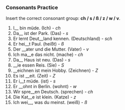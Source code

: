 ### Consonants Practice

Insert the correct consonant group: **ch / s / ß / z / w / v**.

1. I__ bin müde. (Ich) - *ch*
2. Da__ ist der Park. (Das) - *s*
3. Er lernt Deut__land kennen. (Deutschland) - *sch*
4. Er hei__t Paul. (heißt) - *ß*
5. Der __ater und die Mutter. (Vater) - *v*
6. Ich ma__e das nicht. (mache) - *ch*
7. Da__ Haus ist neu. (Das) - *s*
8. __ie essen Reis. (Sie) - *S*
9. __eichnen ist mein Hobby. (Zeichnen) - *Z*
10. Es ist __eit. (Zeit) - *Z*
11. Er i__t müde. (ist) - *s*
12. Er __ohnt in Berlin. (wohnt) - *w*
13. Wir spre__en Deutsch. (sprechen) - *ch*
14. Die Kat__e ist klein. (Katze) - *z*
15. Ich wei__, was du meinst. (weiß) - *ß*
